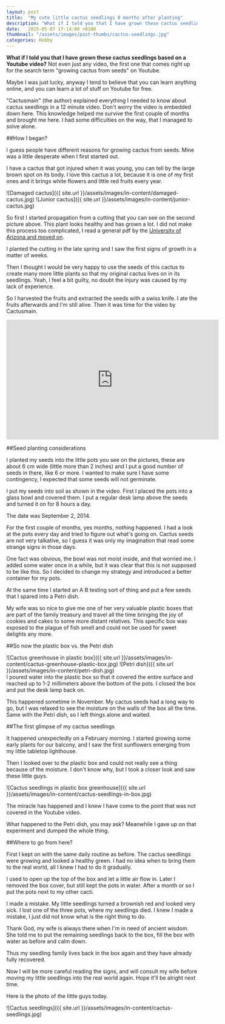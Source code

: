 ```yaml
---
layout: post
title:  "My cute little cactus seedlings 8 months after planting"
description: "What if I told you that I have grown these cactus seedlings based on a Youtube video? 8 months later I'm proud and a bit wiser."
date:   2015-05-07 17:14:00 +0100
thumbnail: "/assets/images/post-thumbs/cactus-seedlings.jpg"
categories: Hobby
---
```

**What if I told you that I have grown these cactus seedlings based on a Youtube video?** Not even just any video, the first one that comes right up for the search term "growing cactus from seeds" on Youtube.

Maybe I was just lucky, anyway I tend to believe that you can learn anything  online, and you can learn a lot of stuff on Youtube for free.

"Cactusmain" (the author) explained everything I needed to know about cactus seedlings in a 12 minute video. Don't worry the video is embedded down here. This knowledge helped me survive the first couple of months and brought me here. I had some difficulties on the way, that I managed to solve alone.

##How I began?

I guess people have different reasons for growing cactus from seeds. Mine was a little desperate when I first started out.

I have a cactus that got injured when it was young, you can tell by the large brown spot on its body. I love this cactus a lot, because it is one of my first ones and it brings white flowers and little red fruits every year.


![Damaged cactus]({{ site.url }}/assets/images/in-content/damaged-cactus.jpg)
![Junior cactus]({{ site.url }}/assets/images/in-content/junior-cactus.jpg) 

 							 						
So first I started propagation from a cutting that you can see on the second picture above. This plant looks healthy and has grown a lot. I did not make this process too complicated, I read a general pdf by the [University of Arizona and moved on](http://extension.arizona.edu/sites/extension.arizona.edu/files/pubs/az1483.pdf).

I planted the cutting in the late spring and I saw the first signs of growth in a matter of weeks.

Then I thought I would be very happy to use the seeds of this cactus to create many more little plants so that my original cactus lives on in its seedlings. Yeah, I feel a bit guilty, no doubt the injury was caused by my lack of experience.

So I harvested the fruits and extracted the seeds with a swiss knife. I ate the fruits afterwards and I'm still alive. Then it was time for the video by Cactusmain.

 <div class="video-thumb"><iframe width="560" height="315" src="https://www.youtube.com/embed/4m7JMH6uzyg" frameborder="0" allowfullscreen></iframe></div>
 
##Seed planting considerations

I planted my seeds into the little pots you see on the pictures, these are about 6 cm wide (little more than 2 inches) and I put a good number of seeds in there, like 6 or more. I wanted to make sure I have some contingency, I expected that some seeds will not germinate.

I put my seeds into soil as shown in the video. First I placed the pots into a glass bowl and covered them. I put a regular desk lamp above the seeds and turned it on for 8 hours a day.

The date was September 2, 2014.

For the first couple of months, yes months, nothing happened. I had a look at the pots every day and tried to figure out what's going on. Cactus seeds are not very talkative, so I guess it was only my imagination that read some strange signs in those days.

One fact was obvious, the bowl was not moist inside, and that worried me. I added some water once in a while, but it was clear that this is not supposed to be like this. So I decided to change my strategy and introduced a better container for my pots.

At the same time I started an A B testing sort of thing and put a few seeds that I spared into a Petri dish.

My wife was so nice to give me one of her very valuable plastic boxes that are part of the family treasury and travel all the time bringing the joy of cookies and cakes to some more distant relatives. This specific box was exposed to the plague of fish smell and could not be used for sweet delights any more.

##So now the plastic box vs. the Petri dish

![Cactus greenhouse in plastic box]({{ site.url }}/assets/images/in-content/cactus-greenhouse-plastic-box.jpg) 
![Petri dish]({{ site.url }}/assets/images/in-content/petri-dish.jpg)  					 
I poured water into the plastic box so that it covered the entire surface and reached up to 1-2 millimeters above the bottom of the pots. I closed the box and put the desk lamp back on.

This happened sometime in November. My cactus seeds had a long way to go, but I was relaxed to see the moisture on the walls of the box all the time. Same with the Petri dish, so I left things alone and waited.

##The first glimpse of my cactus seedlings

It happened unexpectedly on a February morning. I started growing some early plants for our balcony, and I saw the first sunflowers emerging from my little tabletop lighthouse.

Then I looked over to the plastic box and could not really see a thing because of the moisture. I don't know why, but I took a closer look and saw these little guys.

![Cactus seedlings in plastic box greenhouse]({{ site.url }}/assets/images/in-content/cactus-seedlings-in-box.jpg) 

The miracle has happened and I knew I have come to the point that was not covered in the Youtube video.

What happened to the Petri dish, you may ask? Meanwhile I gave up on that experiment and dumped the whole thing.

##Where to go from here?

First I kept on with the same daily routine as before. The cactus seedlings were growing and looked a healthy green. I had no idea when to bring them to the real world, all I knew I had to do it gradually.

I used to open up the top of the box and let a little air flow in. Later I removed the box cover, but still kept the pots in water. After a month or so I put the pots next to my other cacti.

I made a mistake. My little seedlings turned a brownish red and looked very sick. I lost one of the three pots, where my seedlings died. I knew I made a mistake, I just did not know what is the right thing to do.

Thank God, my wife is always there when I'm in need of ancient wisdom. She told me to put the remaining seedlings back to the box, fill the box with water as before and calm down.

Thus my seedling family lives back in the box again and they have already fully recovered.

Now I will be more careful reading the signs, and will consult my wife before moving my little seedlings into the real world again. Hope it'll be alright next time.

Here is the photo of the little guys today.

![Cactus seedlings]({{ site.url }}/assets/images/in-content/cactus-seedlings.jpg)
 

 
